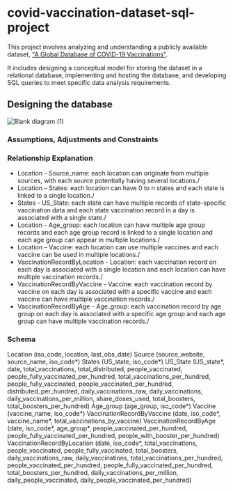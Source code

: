 # covid-vaccination-dataset-sql-project
This project involves analyzing and understanding a publicly available dataset, ["A Global Database of COVID-19 Vaccinations"](https://github.com/owid/covid-19-data/tree/master/public/data/vaccinations).

It includes designing a conceptual model for storing the dataset in a relational database, implementing and hosting the database, and developing SQL queries to meet specific data analysis requirements.

## Designing the database
![Blank diagram (1)](https://github.com/user-attachments/assets/d13aa01a-c74a-41bb-b25f-ea23156f9f04)

### Assumptions, Adjustments and Constraints


### Relationship Explanation
- Location - Source_name: each location can originate from multiple sources, with each source potentially having several locations./
- Location – States: each location can have 0 to n states and each state is linked to a single location./
- States - US_State: each state can have multiple records of state-specific vaccination data and each state vaccination record in a day is associated with a single state./
- Location - Age_group: each location can have multiple age group records and each age group record is linked to a single location and each age group can appear in multiple locations./
- Location – Vaccine: each location can use multiple vaccines and each vaccine can be used in multiple locations./
- VaccinationRecordByLocation - Location: each vaccination record on each day is associated with a single location and each location can have multiple vaccination records./
- VaccinationRecordByVaccine - Vaccine: each vaccination record by vaccine on each day is associated with a specific vaccine and each vaccine can have multiple vaccination records./
- VaccinationRecordByAge - Age_group: each vaccination record by age group on each day is associated with a specific age group and each age group can have multiple vaccination records./

### Schema
Location (iso_code, location, last_obs_date)
Source (source_website, source_name, iso_code*)
States (US_state, iso_code*)
US_State (US_state*, date, total_vaccinations, total_distributed, people_vaccinated, people_fully_vaccinated_per_hundred, total_vaccinations_per_hundred, people_fully_vaccinated, people_vaccinated_per_hundred, distributed_per_hundred, daily_vaccinations_raw, daily_vaccinations, daily_vaccinations_per_million, share_doses_used, total_boosters, total_boosters_per_hundred)
Age_group (age_group, iso_code*)
Vaccine (vaccine_name, iso_code*)
VaccinationRecordByVaccine (date, iso_code*, vaccine_name*, total_vaccinations_by_vaccine)
VaccinationRecordByAge (date, iso_code*, age_group*, people_vaccinated_per_hundred, people_fully_vaccinated_per_hundred, people_with_booster_per_hundred)
VaccinationRecordByLocation (date, iso_code*, total_vaccinations, people_vaccinated, people_fully_vaccinated, total_boosters, daily_vaccinations_raw, daily_vaccinations, total_vaccinations_per_hundred, people_vaccinated_per_hundred, people_fully_vaccinated_per_hundred, total_boosters_per_hundred, daily_vaccinations_per_million, daily_people_vaccinated, daily_people_vaccinated_per_hundred)
